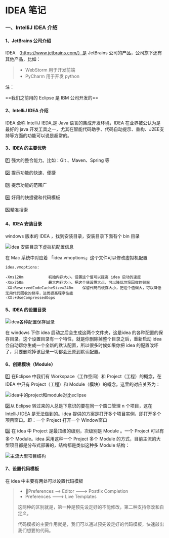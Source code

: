 # IDEA 笔记

### 一、IntelliJ IDEA 介绍

#### 1、JetBrains 公司介绍

IDEA （https://www.jetbrains.com/）是 JetBrains 公司的产品，公司旗下还有其他产品，比如：

> - WebStorm  用于开发前端
> - PyCharm   用于开发 python

注：

==我们之前用的 Eclipse 是 IBM 公司开发的==

#### 2、IntelliJ IDEA 介绍

IDEA 全称 IntelliJ IEDA,是 Java 语言的集成开发环境，IDEA 在业界被公认为是最好的 java 开发工具之一，尤其在智能代码助手、代码自动提示、重构、J2EE支持等方面的功能可以说是超常的。

#### 3、IDEA 的主要优势

1️⃣ 强大的整合能力。比如：Git 、Maven、Spring 等

2️⃣ 提示功能的快速、便捷

3️⃣ 提示功能的范围广

4️⃣ 好用的快捷键和代码模板

5️⃣精准搜索

#### 4、IDEA 安装目录

windows 版本的 IDEA ，找到安装目录，安装目录下面有个 bin 目录

![idea 安装目录下虚拟机配置信息](http://pfwju0tz1.bkt.clouddn.com/idea%E5%AE%89%E8%A3%85%E7%9B%AE%E5%BD%95%E4%B8%8B%E8%99%9A%E6%8B%9F%E6%9C%BA%E9%85%8D%E7%BD%AE%E4%BF%A1%E6%81%AF.png)

在 Mac 系统中对应着 「idea.vmoptions」这个文件可以修改虚拟机配置

```
idea.vmoptions:

-Xms128m           初始内存大小，设置这个值可以提高 idea 启动的速度
-Xmx750m           最大内存大小，把这个值设置大点，可以降低垃圾回收的频率
-XX:ReservedCodeCacheSize=240m    保留代码的缓存大小，把这个值调大，可以降低无用代码回收的频率，进而提高程序性能
-XX:+UseCompressedOops
```

#### 5、IDEA 的设置目录

![idea各种配置保存目录](http://pfwju0tz1.bkt.clouddn.com/idea%E5%90%84%E7%A7%8D%E9%85%8D%E7%BD%AE%E4%BF%9D%E5%AD%98%E7%9B%AE%E5%BD%95.png)

在 windows 下你 idea 启动之后会生成这两个文件夹，这是idea 的各种配置的保存目录。这个设置目录有一个特性，就是你删除掉整个目录之后，重新启动 idea 会自动帮你生成一个全新的默认配置，所以很多时候如果你把 idea 的配置改坏了，只要删除掉该目录一切都会还原到默认配置。

#### 6、创建模块（Module）

1️⃣ 在Eclipse 中我们有 Workspace（工作空间）和 Project（工程）的概念，在 IDEA 中只有 Project（工程）和 Module（模块）的概念。这里的对应关系为：

![idea中的project和module对比eclipse](http://pfwju0tz1.bkt.clouddn.com/idea%E4%B8%AD%E7%9A%84project%E5%92%8Cmodule.png)



2️⃣从 Eclipse 转过来的人总是下意识的要在同一个窗口管理 n 个项目，这在 IntelliJ IDEA 是无法做到的。idea 提供的方案是打开多个项目实例，即打开多个项目窗口。即：一个 Project 打开一个 Window窗口

3️⃣ 在 idea 中 Project 是最顶级的级别，次级别是 Module 。一个 Project 可以有多个 Module。idea 采用这种一个 Project 多个 Module 的方式，目前主流的大型项目都是分布式部署的，结构都是类似这种多 Module 结构：

![主流大型项目结构](http://pfwju0tz1.bkt.clouddn.com/%E4%B8%BB%E6%B5%81%E5%A4%A7%E5%9E%8B%E9%A1%B9%E7%9B%AE%E7%BB%93%E6%9E%84.png)

#### 7、设置代码模板

在 idea 中主要有两处可以设置代码模板

> - Preferences  ——> Editor  ———> Postfix Completion
> - Preferences  ———>  Live Templates
>
> 这两种的区别就是，第一种是预先设定好的不能修改，第二种支持修改和自定义。
>
> 代码模板的主要作用就是，我们可以通过预先设定好的代码模板，快速敲出我们想要的代码。





